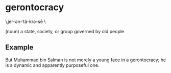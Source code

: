 # gerontocracy

 \ˌjer-ən-ˈtä-krə-sē \

(noun) a state, society, or group governed by old people

## Example

But Muhammad bin Salman is not merely a young face in a gerontocracy; he is a dynamic and apparently purposeful one.
